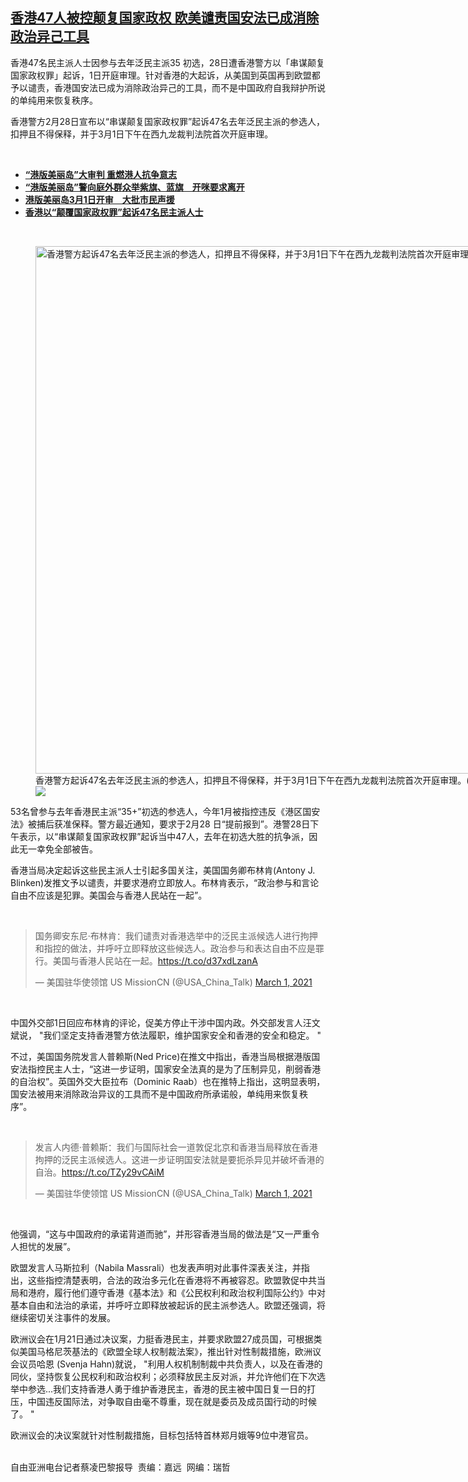 <!--1614624600000-->
[香港47人被控颠复国家政权  欧美谴责国安法已成消除政治异己工具](https://www.rfa.org/mandarin/yataibaodao/gangtai/cl-03012021112912.html)
------

<p>香港47名民主派人士因参与去年泛民主派35 初选，28日遭香港警方以「串谋颠复国家政权罪」起诉，1日开庭审理。针对香港的大起诉，从美国到英国再到欧盟都予以谴责，香港国安法已成为消除政治异己的工具，而不是中国政府自我辩护所说的单纯用来恢复秩序。</p><p>香港警方2月28日宣布以“串谋颠复国家政权罪”起诉47名去年泛民主派的参选人，扣押且不得保释，并于3月1日下午在西九龙裁判法院首次开庭审理。</p><p><br/></p><ul><li><strong><a href="https://www.rfa.org/mandarin/yataibaodao/gangtai/al-03012021052242.html">“港版美丽岛”大审判 重燃港人抗争意志</a></strong></li><li><strong><a href="https://www.rfa.org/mandarin/Xinwen/wul0301a-03012021033121.html">“港版美丽岛”警向庭外群众举紫旗、蓝旗　开咪要求离开</a></strong></li><li><strong><a href="https://www.rfa.org/mandarin/Xinwen/al0301a-02282021223052.html">港版美丽岛3月1日开审　大批市民声援</a></strong></li><li><a href="https://www.rfa.org/mandarin/Xinwen/2-02282021104936.html"><strong>香港以“颠覆国家政权罪”起诉47名民主派人士</strong></a></li></ul><p><br/></p><p><figure class="image-richtext image-inline captioned" style="width:1500px;"><img alt="香港警方起诉47名去年泛民主派的参选人，扣押且不得保释，并于3月1日下午在西九龙裁判法院首次开庭审理。(RFA)" height="844" src="https://www.rfa.org/mandarin/yataibaodao/gangtai/cl-03012021112912.html/untitled-1.jpg/@@images/b1d6a32f-1bc6-4dca-acdc-11ae7fe96bcf.jpeg" title="Untitled-1.jpg" width="1500"/><figcaption class="image-caption">香港警方起诉47名去年泛民主派的参选人，扣押且不得保释，并于3月1日下午在西九龙裁判法院首次开庭审理。(RFA)</figcaption><small></small><div id="zoomattribute"><a data-caption="香港警方起诉47名去年泛民主派的参选人，扣押且不得保释，并于3月1日下午在西九龙裁判法院首次开庭审理。(RFA)" data-fancybox="" href="https://www.rfa.org/mandarin/yataibaodao/gangtai/cl-03012021112912.html/untitled-1.jpg" id="single_image" title="香港警方起诉47名去年泛民主派的参选人，扣押且不得保释，并于3月1日下午在西九龙裁判法院首次开庭审理。(RFA)"><img src="/++plone++rfa-resources/img/icon-zoom.png"/></a></div></figure>53名曾参与去年香港民主派“35+”初选的参选人，今年1月被指控违反《港区国安法》被捕后获准保释。警方最近通知，要求于2月28 日“提前报到”。港警28日下午表示，以“串谋颠复国家政权罪”起诉当中47人，去年在初选大胜的抗争派，因此无一幸免全部被告。</p><p>香港当局决定起诉这些民主派人士引起多国关注，美国国务卿布林肯(Antony J. Blinken)发推文予以谴责，并要求港府立即放人。布林肯表示，“政治参与和言论自由不应该是犯罪。美国会与香港人民站在一起”。</p><p><br/></p><blockquote class="twitter-tweet"><p dir="ltr" lang="zh">国务卿安东尼·布林肯：我们谴责对香港选举中的泛民主派候选人进行拘押和指控的做法，并呼吁立即释放这些候选人。政治参与和表达自由不应是罪行。美国与香港人民站在一起。<a href="https://t.co/d37xdLzanA">https://t.co/d37xdLzanA</a></p>— 美国驻华使领馆 US MissionCN (@USA_China_Talk) <a href="https://twitter.com/USA_China_Talk/status/1366275771292131328?ref_src=twsrc%5Etfw">March 1, 2021</a></blockquote><p></p><p><br/></p><p>中国外交部1日回应布林肯的评论，促美方停止干涉中国内政。外交部发言人汪文斌说， "我们坚定支持香港警方依法履职，维护国家安全和香港的安全和稳定。 "</p><p>不过，美国国务院发言人普赖斯(Ned Price)在推文中指出，香港当局根据港版国安法指控民主人士，“这进一步证明，国家安全法真的是为了压制异见，削弱香港的自治权”。英国外交大臣拉布（Dominic Raab）也在推特上指出，这明显表明，国安法被用来消除政治异议的工具而不是中国政府所承诺般，单纯用来恢复秩序”。</p><p><br/></p><blockquote class="twitter-tweet"><p dir="ltr" lang="zh">发言人内德·普赖斯：我们与国际社会一道敦促北京和香港当局释放在香港拘押的泛民主派候选人。这进一步证明国安法就是要扼杀异见并破坏香港的自治。<a href="https://t.co/TZy29vCAiM">https://t.co/TZy29vCAiM</a></p>— 美国驻华使领馆 US MissionCN (@USA_China_Talk) <a href="https://twitter.com/USA_China_Talk/status/1366285847436402690?ref_src=twsrc%5Etfw">March 1, 2021</a></blockquote><p></p><p><br/></p><p>他强调，“这与中国政府的承诺背道而驰”，并形容香港当局的做法是“又一严重令人担忧的发展”。</p><p>欧盟发言人马斯拉利（Nabila Massrali）也发表声明对此事件深表关注，并指出，这些指控清楚表明，合法的政治多元化在香港将不再被容忍。欧盟敦促中共当局和港府，履行他们遵守香港《基本法》和《公民权利和政治权利国际公约》中对基本自由和法治的承诺，并呼吁立即释放被起诉的民主派参选人。欧盟还强调，将继续密切关注事件的发展。</p><p>欧洲议会在1月21日通过决议案，力挺香港民主，并要求欧盟27成员国，可根据类似美国马格尼茨基法的《欧盟全球人权制裁法案》，推出针对性制裁措施，欧洲议会议员哈恩 (Svenja Hahn)就说， "利用人权机制制裁中共负责人，以及在香港的同伙，坚持恢复公民权利和政治权利；必须释放民主反对派，并允许他们在下次选举中参选...我们支持香港人勇于维护香港民主，香港的民主被中国日复一日的打压，中国违反国际法，对争取自由毫不尊重，现在就是委员及成员国行动的时候了。 "</p><p>欧洲议会的决议案就针对性制裁措施，目标包括特首林郑月娥等9位中港官员。</p><p><br/>自由亚洲电台记者蔡凌巴黎报导  责编：嘉远  网编：瑞哲</p>
